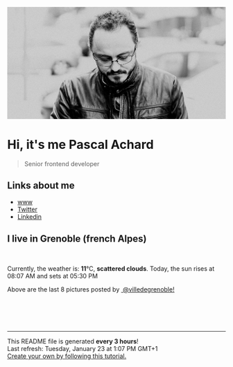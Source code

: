 ![Pascal Achard](./images/photo-pascal-achard.jpg)
# Hi, it's me Pascal Achard
> Senior frontend developer

## Links about me
- [www](https://www.pascal-achard.com)
- [Twitter](https://twitter.com/botmaster)
- [Linkedin](http://www.linkedin.com/in/pascal-achard)


## I live in Grenoble (french Alpes)
<img src="https://openweathermap.org/img/wn/03d@2x.png" alt="">

Currently, the weather is: **11**°C, **scattered clouds**.
Today, the sun rises at 08:07 AM and sets at 05:30 PM

Above are the last 8 pictures posted by <a href="https://www.instagram.com/villedegrenoble/" target="_blank"><img alt="" src="https://upload.wikimedia.org/wikipedia/commons/thumb/e/e7/Instagram_logo_2016.svg/1024px-Instagram_logo_2016.svg.png" width="20"/> @villedegrenoble!</a>

<p style="display: flex; flex-wrap: wrap; gap: 20px;">
        <img src="https://cdn1.picuki.com/hosted-by-instagram/q/0exhNuNYnjBGZDHIdN5WmL9I2PEvHA5RNucaS7j0nyZiNxIsbHWB58ltwdev%7C%7CDlyKw1oASyLeD5p7IwoVlhVZFV6O0PcTbWBSDdU6qidVICk2jdm%7C%7CZJklbswL3MbZnOt8MYsOzjYMTIfQeoEH%7C%7Cbx7a8Koru5A2MEo1zRMrBC0GAG4YWbVqFKwoV966yUlEri+YU8ajtO%7C%7CGByaRtmpNPb5DwIX%7C%7CD+fMBxsedISLQzicYRtr6+zWOHH24VdGZ9ShSZg4D5yMAqtA%7C%7C7VQ0Hw0+gXqZ9KkgT3HSUhkcy4psPqaSDFctu2vxl5u2CCm8AYG9qpBxrr5+4jn7gckn98Xd7l07366mfRvlziLHRPdypVorH22STSvSNMPUeEHkMAqubBhnTKKjmV%7C%7Cd4kKpIBall1Fi20ySqc4T50gl8O2R+swO7XrR0cvWO6faDyF7%7C%7CkwqMrDAekuWaPbxZlQgI0JaosSUjP0PIBvdcMjCLgVJxR4oW.jpeg" alt="" width="200"/>
        <img src="https://cdn1.picuki.com/hosted-by-instagram/q/0exhNuNYnjBGZDHIdN5WmL9I2PEvHA5RNecaS7j0nyZiNxIsbHWB58ltwdev%7C%7CDlyKw1oASyLeD5p7IMtUVpSZFV6O0PcSLaNRD5X5qyfU4Cg0DRu%7C%7CZdplLw2JHwbbHGv8MUkOzjYMTIfQeoEH%7C%7Cbx7a8Koru5A2MEo1zRMrBC0GAG4YWbVqFKwoV966yUlEri+YU8ajtO%7C%7CGByaRhmpNPb5DwIX%7C%7CD+fMBxsedISLQzicYRtr6+wmOHH24VdGZ9SjWGsd%7C%7CGx8pOrTn%7C%7CVQ11+TKyVo19KkgT3HSUhkcy4psPqaSDFctu2vxl5u2CCm8AYG9qpBxrr5+4jn7gckn98Wdnkk%7C%7Cn8+aeVsc%7C%7CiKHJdt6pcIvE22STSvSNMPUeEHkMAqubBhnTKKjmV%7C%7Cd4kK9BKfNWxFqm9VaxOZbzxCspKzMStAadBJ4nRui54oHz%7C%7CCLH0AmbtBUMwvi8PbxZlQgI0JbZsSMtP0PIBvdcMjCLgVJxR4oW.jpeg" alt="" width="200"/>
        <img src="https://cdn1.picuki.com/hosted-by-instagram/q/0exhNuNYnjBGZDHIdN5WmL9I2PEvHA5RNucaS7j0nyZiNxIsbHWB58ltwdev%7C%7CDlyKw1oASyLeD5p7YstWVxRZFV6NE3eTLGBSDlc6KmZVICl1DNg%7C%7CJFplr0xKHEbY3Gq%7C%7CsMqOzjYMTIfQeoEH%7C%7Cbx7a8Koru5A2MGo1zRMrBC0GAG4fy3UPI7mslm56SA3U62u8IOKj51+n98LUc7ttzduDsHEvL0PMUn6PM5QLkNxMEH6Ovg1Su9BSsVdW1BFDGL59qRyag8iyDXez07pkm+F5loPgFTkVGOli4Oq9gbgYzkMYlghN8XgPHUHHEmfk1KhlJtk5bgwG6YLmmu4EBTwGjW%7C%7Cbi0a6MLvLykCOmaT%7C%7CXNyznuZIDJO495DVcrJan4VBqPBLDlI4YL24hMHq8Dghi6+FvtJI%7C%7CV2jd%7C%7CBh5wpyK8J99BUcLN4%7C%7C+T5U3hhzycrzETlZiJXYxp8g5ootaOvipCQEnRQ8dKZmKD+wNyRI5lN4HGnaHHYuwfEBFUa91F.jpeg" alt="" width="200"/>
        <img src="https://cdn1.picuki.com/hosted-by-instagram/q/0exhNuNYnjBGZDHIdN5WmL9I2PEvHA5RNucaS7j0nyZiNxIsbHWB58ltwdGn%7C%7CDh6Kwh9HS+LeD5p7IkjU1lXZFN7PETXQLWMRT5V6KiZUujN0TBj9pZmnbY1LHIWbXKm88QuUwmYdSgIGaYDG7uo%7C%7CesJ%7C%7CPnucjcFrjOMNbRKmDdttdCwFahlza4lsfe4kx2xu5xncG114WNxahlw5OLUqQUCSKn5PN1gpKZlR7pCjMML4LyjyWu+H2xkfWx9Ez7RtI7V2dENhhzrdSFlqjHwAZY1LHMRiVbm7y8mmKsPj9yMJIZM4ac0mPX8GSACW2E2hjtfwZftgAHsSUGImUBRwT2Ej+b3ffZ79sXPBPW%7C%7Cdtru%7C%7CnaXWILrQO5vD3UEN8vZSm7RL%7C%7C3jNPEPj7xkBOtc70iTyBCuZeGs7VV+AWgc1hWtLbZTYLuiyqyb4X7U32WM81Jvxg==.jpeg" alt="" width="200"/>
        <img src="https://cdn1.picuki.com/hosted-by-instagram/q/0exhNuNYnjBGZDHIdN5WmL9I2PEvHA5RNecaS7j0nyZiNxIsbHWB58ltwdev%7C%7CDlyKw1oASyLeD5p7IgsU1RYZFV6O0PfS7aMSDdU6aqcUYCl0zdn9pBhlrozKXAWYXSt88UlOzjYMTIfQeoEH%7C%7Cb2rvUW+P%7C%7CwbTYFri2TNLRKyQlWotfpUrJy9ZRxt52U1h+189JldHt1%7C%7CGgeLF11q9PJvjsNTvX9fMhwq6okC+ZCjMkEpensmCG2X2MvbyhBGTOguYrVwr9T3GXXejYH9GmkGp05Ln9MgkLrtCMyk7R2gZ%7C%7C3BZkr3Po17IH4fTcED3tKhjVPsdK+lCGQPy38mUpV%7C%7CGPSwbu0TfUjv8jdP9rJeNHEmA%7C%7C0Q6bxMI4Yc04mGdPidgzyN7DlI40KssUdUvsD1F23p0voMr%7C%7C8gUMhOxRMoAG%7C%7CXrN7dM%7C%7CE9ri3xVbYs2i7tCUu3cm%7C%7CUJBR7ElLxuiy6xJVT2%7C%7C%7C%7CPJ99KAWQ1lV%7C%7CRItiIu6Qv7iSVOZBdwAOOtRLqDLe08M=.jpeg" alt="" width="200"/>
        <img src="https://cdn1.picuki.com/hosted-by-instagram/q/0exhNuNYnjBGZDHIdN5WmL9I2PEvHA5RNucaS7j0nyZiNxIsbHWB58ltwdev%7C%7CDlyKw1oASyLeD5p5I4qUFxQZFV6OU3ZS7OMSDZc76uRUYCg1jRl8ZFmlrk8KXcXZX6q88UrOzjYMTIfQeoEH%7C%7Cbx7a8Koru5A2MEoyX9auctwCIPuM23TKNy2JAtrKSDjkC2ptZ%7C%7CIjNLvG0jJ00m7NPfvnw1UvfPMc9g+PAnFfEzhMQ65OftxgjpGUMeS3ssQh3Lm7OYnrsZvyiucTE1pkCIdvg4f1s%7C%7CoHSallAysY5z38j3coRq5v05sqjSc20CRjFGvT06vaCExQ7pQTGH63oH7UTQl52VU6sIh9CjAbbOcZW7gSLDbOaTQf1DVSdfUMP3VXzFC8CAI4Vghpt4SqxN2XiXpwKNOY%7C%7CwiyZ+MmYcux25B6dXWdWV64799UjXxDKL%7C%7CVFusp%7C%7CtIuQPjmFT8fqe4AImIX6VUJwZ.jpeg" alt="" width="200"/>
        <img src="https://cdn1.picuki.com/hosted-by-instagram/q/0exhNuNYnjBGZDHIdN5WmL9I2PEvHA5RNucaS7j0nyZiNxIsbHWB58ltwdev%7C%7CDlyKw1oASyLeD5p54ssVltUZFV6OU3YT7SJTTlQ6a2bUYCk0j1m85Bhl78wL30ZY3ep%7C%7C8MqOzjYMTIfQeoEH%7C%7Cbx7a8Koru5A2MGo1zRMrBC0GAG4fy3UPI7mslm3ayEv0Pxto0%7C%7CNylL9XkgKQcuptPR+XdYEvL+M4Byp6JzSPkCj9ND1OHtpCa5BTB7Kz04KD6chYTJnLMmrASlbD1p%7C%7CXT3UIgDEF4HllLo8RM1v9EPp7TzN916+N8ZkIGRT2UFAjsm8lJnl6u+liDFbV+i2loP7nr6lp6VW+YLgpLqC+mkBvXd4XTvSpyPOooJDl5KU9iYARLfI%7C%7CfhSp0fmYMSTKhx9liXyiiUVYnhigViNCNhpA6MFpRcYMSalIK91Hn+2xrfih0fvumYL5sJ2V9T5YOC7FstLF6VJO4ca3Lp11MdAddELObKzcuAPQ==.jpeg" alt="" width="200"/>
        <img src="https://cdn1.picuki.com/hosted-by-instagram/q/0exhNuNYnjBGZDHIdN5WmL9I2PEvHA5RNucaS7j0nyZiNxIsbHWB58ltwdev%7C%7CDlyKw1oASyLeD5p5okiUFhYZFV6OU3XS7SPRDxV7a2RUYCh1jJk85dgnbo1LnEYY36s9cYtOzjYMTIfQeoEH%7C%7Cbx7a8Koru5A2MGo1zRMrBC0GAG4fy3UPI7mslm3ayEv0Pxto0%7C%7CNylL9XkgKQcuptPR+XdYEvL+M4Byp6JzSPkCj9ND1OHtpCa5BTB7Kz04KD6chYTJnLMalCXEXi8sqUaFVIgDYhQ7ogCc8RM1v9EPp7TzN916+N8ZkIGRT2UFAjsm8lJnl6u+liDFbV+i2loP7nr6lp6VW+YLgpLnCse8BvbzyzvtWraLOqwJDl5KU9iYARLfI%7C%7CfhSp0fmYMSTKhx9liRyTSKTZb15kZlXTttjxe%7C%7CD4R0RPmQnYeg1CGCkSiplQ0aseWidr55hVsE9YOC7FstLF6UXJwYbnLp11MdAddELObKzcuAPQ==.jpeg" alt="" width="200"/>
</p>

------------
<p>This README file is generated <b>every 3 hours</b>!
    <br />Last refresh: Tuesday, January 23 at 1:07 PM GMT+1
    <br /><a href="https://medium.com/@th.guibert/how-to-create-a-self-updating-readme-md-for-your-github-profile-f8b05744ca91">Create your own by following this tutorial.</a>
</p>
<p><a href="https://github.com/botmaster/botmaster/actions/workflows/main.yaml"><img alt="" src="https://github.com/botmaster/botmaster/actions/workflows/main.yaml/badge.svg" /></a></p>

